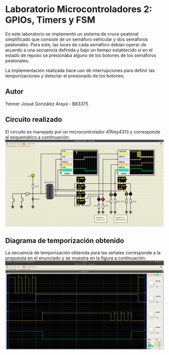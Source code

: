 # Laboratorio Microcontroladores 2: GPIOs, Timers y FSM

En este laboratorio se implementó un sistema de cruce peatonal simplificado que consiste de un semáforo vehicular y dos semáforos peatonales.
Para este, las luces de cada semáforo debían operar de acuerdo a una secuencia definida y bajo un tiempo establecido si en el estado de reposo se presionaba
alguno de los botones de los semáforos peatonales.

La implementación realizada hace uso de interrupciones para definir las temporizaciones y detectar el presionado de los botones.

## Autor
Yenner Josué González Araya - B83375

## Circuito realizado
El circuito es manejado por un microcontrolador ATtiny4313 y corresponde al esquemático a continuación:
![alttext](https://github.com/yennergonzalez/Laboratorio_Microcontroladores_2/blob/main/Figuras_ReadMe/Captura_Circuito_Con_Medidores.png)


## Diagrama de temporización obtenido
La secuencia de temporización obtenida para las señales corresponde a la propuesta en el enunciado y se muestra en la figura a continuación:
![alttext](https://github.com/yennergonzalez/Laboratorio_Microcontroladores_2/blob/main/Figuras_ReadMe/Captura_Diagramas_Tiempo.png)
